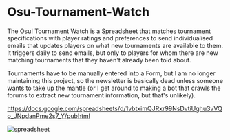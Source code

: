 # Osu-Tournament-Watch
The Osu! Tournament Watch is a Spreadsheet that matches tournament specifications with player ratings and preferences to send individualised emails that updates players on what new tournaments are available to them. It triggers daily to send emails, but only to players for whom there are new matching tournaments that they haven't already been told about.

Tournaments have to be manually entered into a Form, but I am no longer maintaining this project, so the newsletter is basically dead unless someone wants to take up the mantle (or I get around to making a bot that crawls the forums to extract new tournament information, but that's unlikely).

https://docs.google.com/spreadsheets/d/1vbtximQJRxr99NsDvtiUghu3vVQo_JNpdanPme2s7_Y/pubhtml

![spreadsheet](https://drive.google.com/uc?export=view&id=1y3ZU96ZQCMo5WgSu_EIotn5jzMJ4vVaW)
